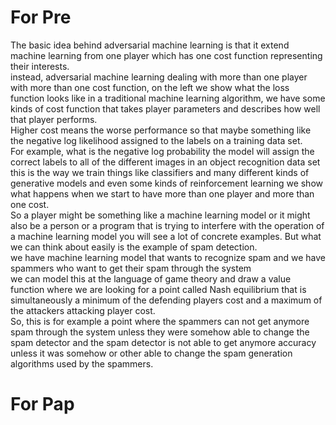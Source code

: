 # For Pre
The basic idea behind adversarial machine learning is that it extend machine learning from one player which has one cost function representing their interests.\
instead, adversarial machine learning  dealing with more than one player with more than one cost function, on the left we show what the loss function looks like in a traditional machine learning algorithm, we have some kinds of cost function that takes player parameters and describes how well that player performs. \
Higher cost means the worse performance so that maybe something like the negative log likelihood assigned to the labels on a training data set.\
For example, what is the negative log probability the model will assign the correct labels to all of the different images in an object recognition data set this is the way we train things like classifiers and many different kinds of generative models and even some kinds of reinforcement learning
we show what happens when we start to have more than one player and more than one cost. \
So a player might be something like a machine learning model or it might also be a person or a program that is trying to interfere with the operation of a machine learning model you will see a lot of concrete examples. But what we can think about easily is the example of spam detection. \
we have machine learning model that wants to recognize spam and we have spammers who want to get their spam through the system\
we can model this at the language of game theory and draw a value function where we are looking for a point called Nash equilibrium that is simultaneously a minimum of the defending players cost and a maximum of the attackers attacking player cost. \
So, this is for example a point where the spammers can not get anymore spam through the system unless they were somehow able to change the spam detector and the spam detector is not able to get anymore accuracy unless it was somehow or other able to change the spam generation algorithms used by the spammers.

# For Pap
